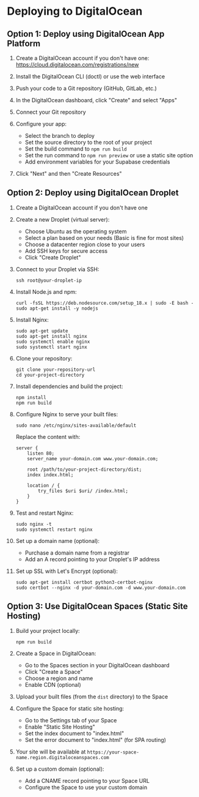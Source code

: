# Deploying to DigitalOcean

## Option 1: Deploy using DigitalOcean App Platform

1. Create a DigitalOcean account if you don't have one: https://cloud.digitalocean.com/registrations/new

2. Install the DigitalOcean CLI (doctl) or use the web interface

3. Push your code to a Git repository (GitHub, GitLab, etc.)

4. In the DigitalOcean dashboard, click "Create" and select "Apps"

5. Connect your Git repository

6. Configure your app:
   - Select the branch to deploy
   - Set the source directory to the root of your project
   - Set the build command to `npm run build`
   - Set the run command to `npm run preview` or use a static site option
   - Add environment variables for your Supabase credentials

7. Click "Next" and then "Create Resources"

## Option 2: Deploy using DigitalOcean Droplet

1. Create a DigitalOcean account if you don't have one

2. Create a new Droplet (virtual server):
   - Choose Ubuntu as the operating system
   - Select a plan based on your needs (Basic is fine for most sites)
   - Choose a datacenter region close to your users
   - Add SSH keys for secure access
   - Click "Create Droplet"

3. Connect to your Droplet via SSH:
   ```
   ssh root@your-droplet-ip
   ```

4. Install Node.js and npm:
   ```
   curl -fsSL https://deb.nodesource.com/setup_18.x | sudo -E bash -
   sudo apt-get install -y nodejs
   ```

5. Install Nginx:
   ```
   sudo apt-get update
   sudo apt-get install nginx
   sudo systemctl enable nginx
   sudo systemctl start nginx
   ```

6. Clone your repository:
   ```
   git clone your-repository-url
   cd your-project-directory
   ```

7. Install dependencies and build the project:
   ```
   npm install
   npm run build
   ```

8. Configure Nginx to serve your built files:
   ```
   sudo nano /etc/nginx/sites-available/default
   ```

   Replace the content with:
   ```
   server {
       listen 80;
       server_name your-domain.com www.your-domain.com;

       root /path/to/your-project-directory/dist;
       index index.html;

       location / {
           try_files $uri $uri/ /index.html;
       }
   }
   ```

9. Test and restart Nginx:
   ```
   sudo nginx -t
   sudo systemctl restart nginx
   ```

10. Set up a domain name (optional):
    - Purchase a domain name from a registrar
    - Add an A record pointing to your Droplet's IP address

11. Set up SSL with Let's Encrypt (optional):
    ```
    sudo apt-get install certbot python3-certbot-nginx
    sudo certbot --nginx -d your-domain.com -d www.your-domain.com
    ```

## Option 3: Use DigitalOcean Spaces (Static Site Hosting)

1. Build your project locally:
   ```
   npm run build
   ```

2. Create a Space in DigitalOcean:
   - Go to the Spaces section in your DigitalOcean dashboard
   - Click "Create a Space"
   - Choose a region and name
   - Enable CDN (optional)

3. Upload your built files (from the `dist` directory) to the Space

4. Configure the Space for static site hosting:
   - Go to the Settings tab of your Space
   - Enable "Static Site Hosting"
   - Set the index document to "index.html"
   - Set the error document to "index.html" (for SPA routing)

5. Your site will be available at `https://your-space-name.region.digitaloceanspaces.com`

6. Set up a custom domain (optional):
   - Add a CNAME record pointing to your Space URL
   - Configure the Space to use your custom domain
